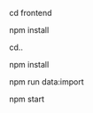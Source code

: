 
<!-- Go to the frontend folder. -->
cd frontend

<!-- Install the node module in the frontend folder. -->
npm install

<!-- Go to the root folder. -->
cd..
<!-- Install the node module in the root folder. -->
npm install

<!-- Import DB data -->
npm run data:import

<!-- Run the project -->
npm start